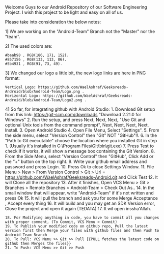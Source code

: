 Welcome Guys to our Android Repository of our Software Engineering Project. I wish this project to be light and easy on all of us.

Please take into consideration the below notes:

1] We are working on the "Android-Team" Branch not the "Master" nor the "team".

2] The used colors are:

    #baab98 , RGB(186, 171, 152).
    #857156 , RGB(133, 113, 86).
    #5b4931 , RGB(91, 73, 49).

3] We changed our logo a little bit, the new logo links are here in PNG format:

    Vertical Logo: https://github.com/WaelAshraf/Geeksreads-Android/blob/Android-Team/Logo.png .
    Horizontal Logo: https://github.com/WaelAshraf/Geeksreads-Android/blob/Android-Team/Logo2.png .

4] So far, for integrating github with Android Studio:
    1. Download Git setup from this link: https://git-scm.com/downloads "Download 2.21.0 for Windows"
    2. Run the setup, and press Next, Next, Next, "Use Git and optional Unix tools from the command prompt", Next, Next, Next, Next, Install.
    3. Open Android Studio
    4. Open File Menu, Select "Settings".
    5. From the side menu, select "Version Control" then "Git" NOT "GitHub"!!.
    6. In the "Path to Git executable" choose the location where you installed Git in step 1. (Usually it's installed in C:\Program Files\Git\bin\git.exe)
    7. Press Test to check if it works, it will show a message box containing the Git Version.
    8. From the Side Menu, select "Version Control" then "GitHub", Click Add or the "+" button on the top right.
    9. Write your github email address and password and press Login.
    10. Press Ok to close Settings Window.
    11. File Menu > New > From Version Control > Git > Url = https://github.com/WaelAshraf/Geeksreads-Android.git and Click Test
    12. It will Clone all the repository
    13. After it finishes, Open VCS Menu > Git > Branches > Remote Branches > Android-Team > Check Out As..
    14. In the small window that will appear, write "Android-Team" if it's not written and press Ok
    15. It will pull the branch and ask you for some Merge Acceptance , Accept every thing
    16. It will build and you may get an SDK Version error, Close the project and open it again (TEDATA)
    17. It wil open inssha'Allah.

    18. For Modifying anything in code, you have to commit all you changes with proper comment, (To Commit, VCS Menu > Commit)
    19. To Publish your modified code on github repo, Pull the latest version first then Merge your files with github files and then Push to Android-Team Branch
    20. To Pull: VCS Menu >> Git >> Pull {{PULL fetches the latest code on github then Merges the files}}
    21. To Push: VCS Menu >> Git >> Push

